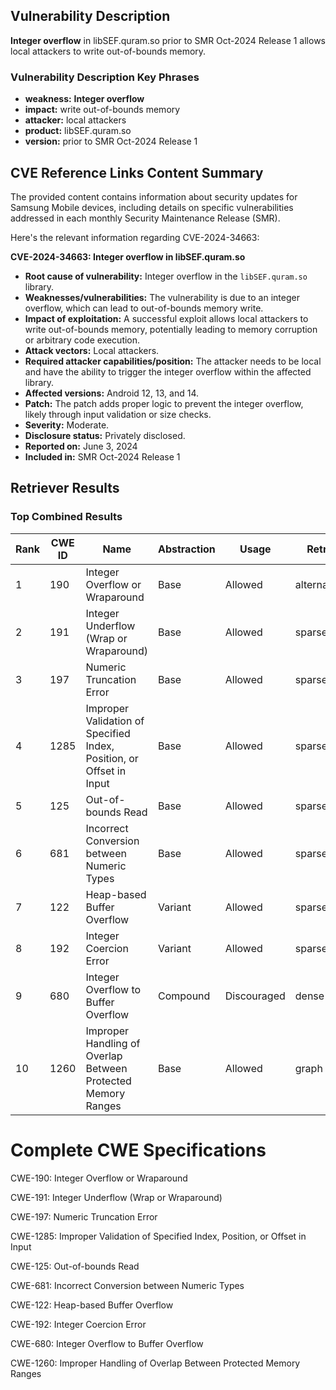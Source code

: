 ## Vulnerability Description
**Integer overflow** in libSEF.quram.so prior to SMR Oct-2024 Release 1 allows local attackers to write out-of-bounds memory.

### Vulnerability Description Key Phrases
- **weakness:** **Integer overflow**
- **impact:** write out-of-bounds memory
- **attacker:** local attackers
- **product:** libSEF.quram.so
- **version:** prior to SMR Oct-2024 Release 1

## CVE Reference Links Content Summary
The provided content contains information about security updates for Samsung Mobile devices, including details on specific vulnerabilities addressed in each monthly Security Maintenance Release (SMR).

Here's the relevant information regarding CVE-2024-34663:

**CVE-2024-34663: Integer overflow in libSEF.quram.so**

*   **Root cause of vulnerability:** Integer overflow in the `libSEF.quram.so` library.
*   **Weaknesses/vulnerabilities:** The vulnerability is due to an integer overflow, which can lead to out-of-bounds memory write.
*   **Impact of exploitation:** A successful exploit allows local attackers to write out-of-bounds memory, potentially leading to memory corruption or arbitrary code execution.
*   **Attack vectors:** Local attackers.
*   **Required attacker capabilities/position:** The attacker needs to be local and have the ability to trigger the integer overflow within the affected library.
*   **Affected versions:** Android 12, 13, and 14.
*   **Patch:** The patch adds proper logic to prevent the integer overflow, likely through input validation or size checks.
*  **Severity:** Moderate.
*  **Disclosure status:** Privately disclosed.
*  **Reported on:** June 3, 2024
* **Included in:** SMR Oct-2024 Release 1

## Retriever Results

### Top Combined Results

| Rank | CWE ID | Name | Abstraction | Usage  | Retrievers | Individual Scores |
|------|--------|------|-------------|-------|------------|-------------------|
| 1 | 190 | Integer Overflow or Wraparound | Base | Allowed | alternate_terms | 0.800 |
| 2 | 191 | Integer Underflow (Wrap or Wraparound) | Base | Allowed | sparse | 0.162 |
| 3 | 197 | Numeric Truncation Error | Base | Allowed | sparse | 0.148 |
| 4 | 1285 | Improper Validation of Specified Index, Position, or Offset in Input | Base | Allowed | sparse | 0.145 |
| 5 | 125 | Out-of-bounds Read | Base | Allowed | sparse | 0.145 |
| 6 | 681 | Incorrect Conversion between Numeric Types | Base | Allowed | sparse | 0.145 |
| 7 | 122 | Heap-based Buffer Overflow | Variant | Allowed | sparse | 0.141 |
| 8 | 192 | Integer Coercion Error | Variant | Allowed | sparse | 0.136 |
| 9 | 680 | Integer Overflow to Buffer Overflow | Compound | Discouraged | dense | 0.589 |
| 10 | 1260 | Improper Handling of Overlap Between Protected Memory Ranges | Base | Allowed | graph | 0.003 |



# Complete CWE Specifications

CWE-190: Integer Overflow or Wraparound

CWE-191: Integer Underflow (Wrap or Wraparound)

CWE-197: Numeric Truncation Error

CWE-1285: Improper Validation of Specified Index, Position, or Offset in Input

CWE-125: Out-of-bounds Read

CWE-681: Incorrect Conversion between Numeric Types

CWE-122: Heap-based Buffer Overflow

CWE-192: Integer Coercion Error

CWE-680: Integer Overflow to Buffer Overflow

CWE-1260: Improper Handling of Overlap Between Protected Memory Ranges